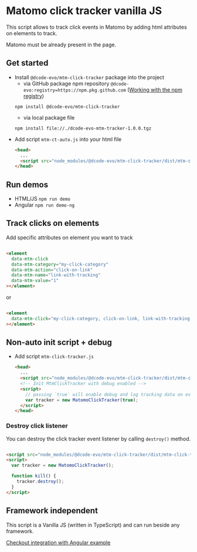 # Matomo click tracker vanilla JS

This script allows to track click events in Matomo by adding html attributes on elements to track.

Matomo must be already present in the page.

## Get started

- Install `@dcode-evo/mtm-click-tracker` package into the project
  - via GitHub package npm
    repository `@dcode-evo:registry=https://npm.pkg.github.com` ([Working with the npm registry](https://docs.github.com/en/packages/working-with-a-github-packages-registry/working-with-the-npm-registry))
  ```shell
  npm install @dcode-evo/mtm-click-tracker
  ``` 
  - via local package file
  ```shell
  npm install file://./dcode-evo-mtm-tracker-1.0.0.tgz
  ```
- Add script `mtm-ct-auto.js` into your html file
  ```html
  <head>
    ...
    <script src="node_modules/@dcode-evo/mtm-click-tracker/dist/mtm-ct-auto.js"></script>
  </head>
  ```

## Run demos

- HTML/JS `npm run demo`
- Angular `npm run demo-ng`

## Track clicks on elements

Add specific attributes on element you want to track

```html

<element
  data-mtm-click
  data-mtm-category="my-click-category"
  data-mtm-action="click-on-link"
  data-mtm-name="link-with-tracking"
  data-mtm-value="1"
></element>
```

or

```html

<element
  data-mtm-click="my-click-category, click-on-link, link-with-tracking, 1"
></element>
```

## Non-auto init script + debug

- Add script `mtm-click-tracker.js`
  ```html
  <head>
    ...
    <script src="node_modules/@dcode-evo/mtm-click-tracker/dist/mtm-click-tracker.js"></script>
    <!-- Init MtmClickTracker with debug enabled -->
    <script>
      // passing `true` will enable debug and log tracking data on every click on "tracked" elements into console.
      var tracker = new MatomoClickTracker(true);
    </script>
  </head>
  ```

### Destroy click listener

You can destroy the click tracker event listener by calling `destroy()` method.

```html

<script src="node_modules/@dcode-evo/mtm-click-tracker/dist/mtm-click-tracker.js">;</script>
<script>
  var tracker = new MatomoClickTracker();

  function kill() {
    tracker.destroy();
  }
</script>
```

## Framework independent

This script is a Vanilla JS (written in TypeScript) and can run beside any framework.

[Checkout integration with Angular example](./demo/ng15/README.md)
